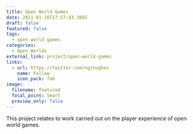 ```yaml
---
title: Open World Games
date: 2021-01-16T17:57:43.380Z
draft: false
featured: false
tags:
  - open world games
categories:
  - Open Worlds
external_link: project/open-world-games
links:
  - url: https://twitter.com/ngjhughes
    name: Follow
    icon_pack: fab
image:
  filename: featured
  focal_point: Smart
  preview_only: false
---
```

This project relates to work carried out on the player experience of open world games.